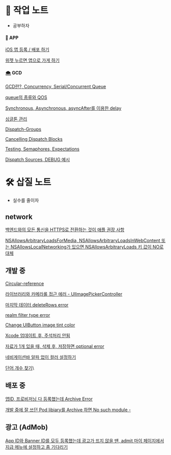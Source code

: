 
# 🌼 작업 노트
* 공부하자

#### 🌙 APP
[iOS 앱 등록 / 배포 하기](https://github.com/baecheese/Spade-Work-Record/wiki/iOS-App-Store%EC%97%90-%EB%93%B1%EB%A1%9D%ED%95%98%EA%B8%B0---iOS-App-%EB%B0%B0%ED%8F%AC-%ED%95%98%EA%B8%B0)

[위젯 누르면 앱으로 가게 하기](https://github.com/baecheese/Spade-Work-Record/wiki/How-to-return-to-the-app-from-a-widget)

#### 🌨 GCD

[GCD란?, Concurrency, Serial/Concurrent Queue](https://github.com/baecheese/Spade-Work-Record/wiki/%5BGCD%5D-Concurrency,-Dispatch-queue,-Serial-Queue,-Concurrent-Queue)

[queue의 종류와 QOS](https://github.com/baecheese/Spade-Work-Record/wiki/%5BGCD%5D-queue%EC%9D%98-%EC%A2%85%EB%A5%98%EC%99%80-QOS)

[Synchronous, Asynchronous, asyncAfter를 이용한 delay](https://github.com/baecheese/Spade-Work-Record/wiki/%5BGCD%5D-Synchronous,-Asynchronous,-asyncAfter%EB%A5%BC-%EC%9D%B4%EC%9A%A9%ED%95%9C-delay)

[싱글톤 관리](https://github.com/baecheese/Spade-Work-Record/wiki/%5BGCD%5D-Managing-Singletons)

[Dispatch-Groups](https://github.com/baecheese/Spade-Work-Record/wiki/%5BGCD%5D-Dispatch-Groups)

[Cancelling Dispatch Blocks](https://github.com/baecheese/Spade-Work-Record/wiki/%5BGCD%5D-Cancelling-Dispatch-Blocks)

[Testing, Semaphores, Expectations](https://github.com/baecheese/Spade-Work-Record/wiki/%5BGCD%5D-Testing,-Semaphores,-Expectations)

[Dispatch Sources, DEBUG 예시](https://github.com/baecheese/Spade-Work-Record/wiki/%5BGCD%5D-Dispatch-Sources,-DEBUG-%EC%98%88%EC%8B%9C)

# 🛠 삽질 노트
* 실수를 줄이자

## network
[백엔드와의 모든 통신을 HTTPS로 전환하는 것이 애플 권장 사항](https://github.com/baecheese/Spade-Work-Record/blob/4139522b7b9c2326b799d5e5940569011bfe37f2/ISSUES/HTTP:HTTPS%20Network%20-%20App%20transport%20security.md)

[NSAllowsArbitraryLoadsForMedia, NSAllowsArbitraryLoadsInWebContent 또는 NSAllowsLocalNetworking가 있으면 NSAllowsArbitraryLoads 키 값이 NO로 대체](https://github.com/baecheese/Spade-Work-Record/blob/4139522b7b9c2326b799d5e5940569011bfe37f2/ISSUES/When%20NSAllowsArbitraryLoadsInWebContent%20is%20YES%2C%20overrides%20the%20value%20of%20the%20NSAllowsArbitraryLoads%20key%20to%20NO.md)

## 개발 중

[Circular-reference](https://github.com/baecheese/Spade-Work-Record/blob/master/ISSUES/Circular%20Reference.md)

[라이브러리와 카메라롤 접근 에러 - UIImagePickerController](https://github.com/baecheese/Spade-Work-Record/blob/master/ISSUES/Access%20failed%20a%20library%20and%20camera%20roll%20with%20UIImagePickerController.md)

[마지막 데이터 deleteRows error](https://github.com/baecheese/Spade-Work-Record/blob/master/ISSUES/NSInternalInconsistencyException(tableview).md)

[realm filter type error](https://github.com/baecheese/Spade-Work-Record/blob/master/ISSUES/realm%20filter%20error%20%ED%95%B4%EA%B2%B0%ED%95%98%EA%B8%B0%20(Invalid%20value).md)

[Change UIButton image tint color](https://github.com/baecheese/Spade-Work-Record/blob/master/ISSUES/Change%20UIButton%20image%20tint%20color.md)

[Xcode 업데이트 후, 주석처리 안됨](https://github.com/baecheese/Spade-Work-Record/blob/master/ISSUES/Can't%20comment%20selection.md)

[자료가 1개 있을 때, 삭제 후, 저장하면 optional error](https://github.com/baecheese/Spade-Work-Record/blob/master/ISSUES/realm%20-%20unexpectedly%20found%20nil%20while%20unwrapping%20an%20Optional%20value.md)

[네비게이션바 알파 없이 컬러 설정하기](https://github.com/baecheese/Spade-Work-Record/blob/master/ISSUES/set%20navigation%20bar%20color%20without%20alpha.md)

[단어 개수 찾기](https://github.com/baecheese/Spade-Work-Record/blob/ba0cf167a5c622d952f72d53d65070246027f22a/etc/Count%20Word.md)\

## 배포 중

[앱ID, 프로비저닝 다 등록했는데 Archive Error](https://github.com/baecheese/Spade-Work-Record/blob/master/ISSUES/Archive%20Error.md)

[개발 중에 잘 쓰던 Pod libiary를 Archive 하면 No such module -](https://github.com/baecheese/Spade-Work-Record/blob/master/ISSUES/Archive%20Error%202.md)

## 광고 (AdMob)

[App ID와 Banner ID를 모두 등록했는데 광고가 뜨지 않을 땐, admit 마이 페이지에서 지급 메뉴에 설정하고 좀 기다리기](https://github.com/baecheese/Spade-Work-Record/blob/4139522b7b9c2326b799d5e5940569011bfe37f2/ISSUES/AdMob%20banner%20Request%20Error%20-%20No%20ad%20to%20show.md)